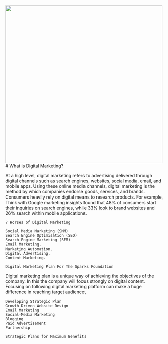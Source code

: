 <a >
  <img align="center" width="500px" src="https://miro.medium.com/max/4849/0*zEXQmORu8B9PsxmW" />
</a>
# What is Digital Marketing?

At a high level, digital marketing refers to advertising delivered through digital channels such as search engines, websites, social media, email, and mobile apps. Using these online media channels, digital marketing is the method by which companies endorse goods, services, and brands. Consumers heavily rely on digital means to research products. For example, Think with Google marketing insights found that 48% of consumers start their inquiries on search engines, while 33% look to brand websites and 26% search within mobile applications.

    7 Horses of Digital Marketing

    Social Media Marketing (SMM)
    Search Engine Optimisation (SEO)
    Search Engine Marketing (SEM)
    Email Marketing.
    Marketing Automation.
    Digital Advertising.
    Content Marketing.

    Digital Marketing Plan For The Sparks Foundation

Digital marketing plan is a unique way of achieving the objectives of the company. In this the company will focus strongly on digital content. Focusing on following digital marketing platform can make a huge difference in reaching target audience,

    Developing Strategic Plan
    Growth-Driven Website Design
    Email Marketing
    Social-Media Marketing
    Blogging
    Paid Advertisement
    Partnership

    Strategic Plans for Maximum Benefits
